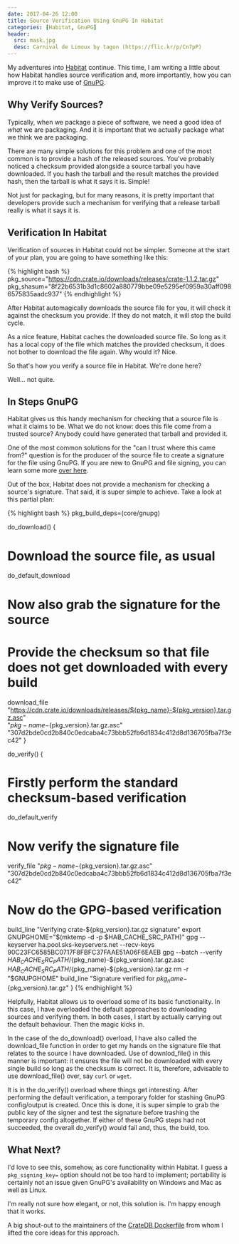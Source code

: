 ```yaml
---
date: 2017-04-26 12:00
title: Source Verification Using GnuPG In Habitat
categories: [Habitat, GnuPG]
header:
  src: mask.jpg
  desc: Carnival de Limoux by tagon (https://flic.kr/p/Cn7pP)
---
```

My adventures into [Habitat](https://habitat.sh) continue. This time,
I am writing a little about how Habitat handles source verification
and, more importantly, how you can improve it to make use of
[GnuPG](https://www.gnupg.org).

## Why Verify Sources?

Typically, when we package a piece of software, we need a good idea of
*what* we are packaging. And it is important that we actually package
what we think we are packaging.

There are many simple solutions for this problem and one of the most
common is to provide a hash of the released sources. You've probably
noticed a checksum provided alongside a source tarball you have
downloaded. If you hash the tarball and the result matches the
provided hash, then the tarball is what it says it is. Simple!

Not just for packaging, but for many reasons, it is pretty important
that developers provide such a mechanism for verifying that a release
tarball really is what it says it is.

## Verification In Habitat

Verification of sources in Habitat could not be simpler. Someone at
the start of your plan, you are going to have something like this:

{% highlight bash %}
pkg_source="https://cdn.crate.io/downloads/releases/crate-1.1.2.tar.gz"
pkg_shasum="8f22b6531b3d1c8602a880779bbe09e5295ef0959a30aff0986575835aadc937"
{% endhighlight %}

After Habitat automagically downloads the source file for you, it will
check it against the checksum you provide. If they do not match, it
will stop the build cycle.

As a nice feature, Habitat caches the downloaded source file. So long
as it has a local copy of the file which matches the provided
checksum, it does not bother to download the file again. Why would it?
Nice.

So that's how you verify a source file in Habitat. We're done here?

Well... not quite.

## In Steps GnuPG

Habitat gives us this handy mechanism for checking that a source file
is what it claims to be. What we do not know: does this file come from
a trusted source? Anybody could have generated that tarball and
provided it.

One of the most common solutions for the "can I trust where this came
from?" question is for the producer of the source file to create a
signature for the file using GnuPG. If you are new to GnuPG and file
signing, you can learn some more [over
here](https://www.gnupg.org/gph/en/manual/x135.html).

Out of the box, Habitat does not provide a mechanism for checking a
source's signature. That said, it is super simple to achieve. Take a
look at this partial plan:

{% highlight bash %}
pkg_build_deps=(core/gnupg)

do_download() {
  # Download the source file, as usual
  do_default_download

  # Now also grab the signature for the source
  # Provide the checksum so that file does not get downloaded with every build
  download_file "https://cdn.crate.io/downloads/releases/${pkg_name}-${pkg_version}.tar.gz.asc" \
                "${pkg-name}-${pkg_version}.tar.gz.asc" \
		"307d2bde0cd2b840c0edcaba4c73bbb52fb6d1834c412d8d136705fba7f3ec42" 
}

do_verify() {
  # Firstly perform the standard checksum-based verification
  do_default_verify

  # Now verify the signature file
  verify_file "${pkg-name}-${pkg_version}.tar.gz.asc" \
              "307d2bde0cd2b840c0edcaba4c73bbb52fb6d1834c412d8d136705fba7f3ec42"
    
  # Now do the GPG-based verification
  build_line "Verifying crate-${pkg_version}.tar.gz signature"
  export GNUPGHOME="$(mktemp -d -p $HAB_CACHE_SRC_PATH)"
  gpg --keyserver ha.pool.sks-keyservers.net --recv-keys 90C23FC6585BC0717F8FBFC37FAAE51A06F6EAEB
  gpg --batch --verify ${HAB_CACHE_SRC_PATH}/${pkg_name}-${pkg_version}.tar.gz.asc \
                       ${HAB_CACHE_SRC_PATH}/${pkg_name}-${pkg_version}.tar.gz
  rm -r "$GNUPGHOME"
  build_line "Signature verified for ${pkg_name}-${pkg_version}.tar.gz"
}
{% endhighlight %}

Helpfully, Habitat allows us to overload some of its basic
functionality. In this case, I have overloaded the default approaches
to downloading sources and verifying them. In both cases, I start by
actually carrying out the default behaviour. Then the magic kicks in.

In the case of the do_download() overload, I have also called the
download_file function in order to get my hands on the signature file
that relates to the source I have downloaded. Use of downlod_file() in
this manner is important: it ensures the file will not be downloaded
with every single build so long as the checksum is correct. It is,
therefore, advisable to use download_file() over, say `curl` or
`wget`.

It is in the do_verify() overload where things get interesting. After
performing the default verification, a temporary folder for stashing
GnuPG config/output is created. Once this is done, it is super simple
to grab the public key of the signer and test the signature before
trashing the temporary config altogether. If either of these GnuPG
steps had not succeeded, the overall do_verify() would fail and, thus,
the build, too.

## What Next?

I'd love to see this, somehow, as core functionality within Habitat. I
guess a `pkg_signing_key=` option should not be too hard to implement;
portability is certainly not an issue given GnuPG's availability on
Windows and Mac as well as Linux.

I'm really not sure how elegant, or not, this solution is. I'm happy
enough that it works.

A big shout-out to the maintainers of the [CrateDB
Dockerfile](https://github.com/crate/docker-crate/blob/2b402ff0c49a3334e5e72ba9f1f55c23f05bd88b/Dockerfile)
from whom I lifted the core ideas for this approach.